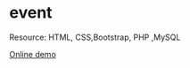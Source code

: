 # event

Resource: HTML, CSS,Bootstrap, PHP ,MySQL

<a href="http://35.188.69.216/project/event">Online demo</a>